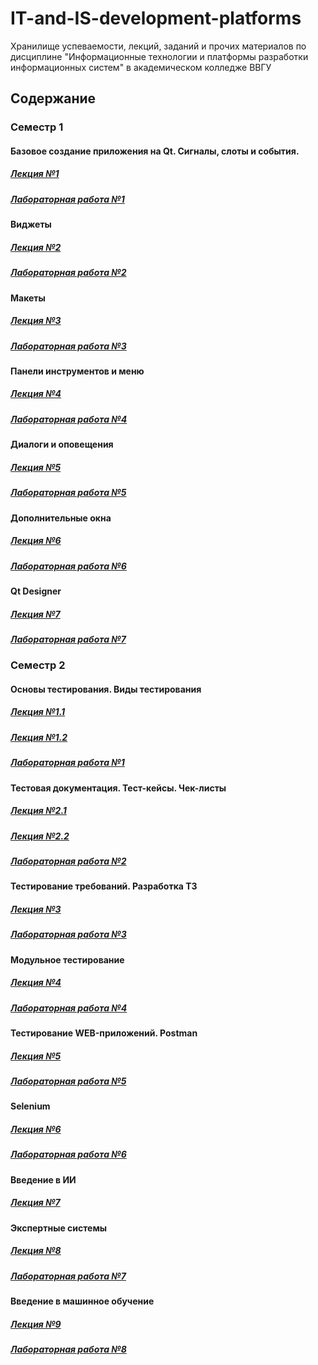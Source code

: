 # IT-and-IS-development-platforms
Хранилище успеваемости, лекций, заданий и прочих материалов по дисциплине "Информационные технологии и платформы разработки информационных систем" в академическом колледже ВВГУ

## Содержание

### Семестр 1

#### Базовое создание приложения на Qt. Сигналы, слоты и события.

##### [Лекция №1](sem1/lecs/lec1/lec1.md)
##### [Лабораторная работа №1](sem1/labs/lab1.md)

#### Виджеты

##### [Лекция №2](sem1/lecs/lec2/lec2.md)
##### [Лабораторная работа №2](sem1/labs/lab2.md)

#### Макеты

##### [Лекция №3](sem1/lecs/lec3/lec3.md)
##### [Лабораторная работа №3](sem1/labs/lab3/lab3.md)

#### Панели инструментов и меню

##### [Лекция №4](sem1/lecs/lec4/lec4.md)
##### [Лабораторная работа №4](sem1/labs/lab4/lab4.md)

#### Диалоги и оповещения

##### [Лекция №5](sem1/lecs/lec5/lec5.md)
##### [Лабораторная работа №5](sem1/labs/lab5.md)

#### Дополнительные окна

##### [Лекция №6](sem1/lecs/lec6/lec6.md)
##### [Лабораторная работа №6](sem1/labs/lab6/lab6.md)

#### Qt Designer

##### [Лекция №7](sem1/lecs/lec7.md)
##### [Лабораторная работа №7](sem1/labs/lab7.md)

### Семестр 2

#### Основы тестирования. Виды тестирования 

##### [Лекция №1.1](sem2/lecs/lec1-1.pdf)
##### [Лекция №1.2](sem2/lecs/lec1-2.pdf)
##### [Лабораторная работа №1](sem2/labs/lab1/lab1.md)

#### Тестовая документация. Тест-кейсы. Чек-листы

##### [Лекция №2.1](sem2/lecs/lec2-1.pdf)
##### [Лекция №2.2](sem2/lecs/lec2-2.pdf)
##### [Лабораторная работа №2](sem2/labs/lab2.md)

#### Тестирование требований. Разработка ТЗ

##### [Лекция №3](sem2/lecs/lec3.pdf)
##### [Лабораторная работа №3](sem2/labs/lab3.md)

#### Модульное тестирование

##### [Лекция №4](sem2/lecs/lec4.pdf)
##### [Лабораторная работа №4](sem2/labs/lab4.md)

#### Тестирование WEB-приложений. Postman

##### [Лекция №5](sem2/lecs/lec5.md)
##### [Лабораторная работа №5](sem2/labs/lab5.md)

#### Selenium

##### [Лекция №6](sem2/lecs/lec6.md)
##### [Лабораторная работа №6](sem2/labs/lab6.md)

#### Введение в ИИ

##### [Лекция №7](sem2/lecs/lec7/lec7.md)

#### Экспертные системы

##### [Лекция №8](sem2/lecs/lec8/lec8.md)
##### [Лабораторная работа №7](sem2/labs/lab7.md)

#### Введение в машинное обучение

##### [Лекция №9](sem2/lecs/lec9/lec9.md)
##### [Лабораторная работа №8](sem2/labs/lab8.md)
